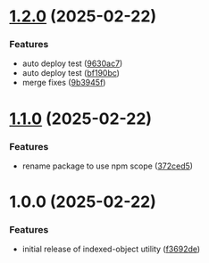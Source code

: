 # [1.2.0](https://github.com/newboy2006hosur/indexed-object/compare/v1.1.0...v1.2.0) (2025-02-22)


### Features

* auto deploy test ([9630ac7](https://github.com/newboy2006hosur/indexed-object/commit/9630ac7980f35f2650f5e82c39958b29c191b685))
* auto deploy test ([bf190bc](https://github.com/newboy2006hosur/indexed-object/commit/bf190bcb9b7c51d3f10e63d2a30b8fecbc1e5523))
* merge fixes ([9b3945f](https://github.com/newboy2006hosur/indexed-object/commit/9b3945fb7236e88ace68a2a241b9e3f991e27486))

# [1.1.0](https://github.com/newboy2006hosur/indexed-object/compare/v1.0.0...v1.1.0) (2025-02-22)


### Features

* rename package to use npm scope ([372ced5](https://github.com/newboy2006hosur/indexed-object/commit/372ced513f85a57672ea367d60bb9dc56f2ab3fc))

# 1.0.0 (2025-02-22)


### Features

* initial release of indexed-object utility ([f3692de](https://github.com/newboy2006hosur/indexed-object/commit/f3692de4edf9a5d2a95531a17587b9e6875d1446))
